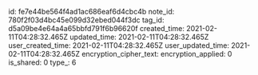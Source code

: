 id: fe7e44be564f4ad1ac686eaf6d4cbc4b
note_id: 780f2f03d4bc45e099d32ebed044f3dc
tag_id: d5a09be4e64a4a65bbfd791f6b96620f
created_time: 2021-02-11T04:28:32.465Z
updated_time: 2021-02-11T04:28:32.465Z
user_created_time: 2021-02-11T04:28:32.465Z
user_updated_time: 2021-02-11T04:28:32.465Z
encryption_cipher_text: 
encryption_applied: 0
is_shared: 0
type_: 6